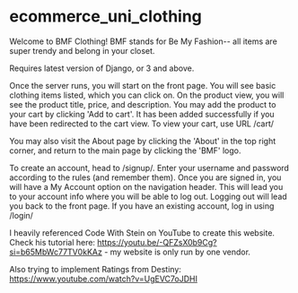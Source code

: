 # ecommerce_uni_clothing
Welcome to BMF Clothing! BMF stands for Be My Fashion-- all items are super trendy and belong in your closet. 

Requires latest version of Django, or 3 and above.

Once the server runs, you will start on the front page. You will see basic clothing items listed, which you can click on. On the product view, you will see the product title, price, and description. You may add 
the product to your cart by clicking 'Add to cart'. It has been added successfully if you have been redirected to the cart view.
    To view your cart, use URL /cart/

You may also visit the About page by clicking the 'About' in the top right corner, and return to the main page by clicking the 'BMF' logo.

To create an account, head to /signup/. Enter your username and password according to the rules (and remember them). Once you are signed in, you will have a My Account option on the navigation header. This will
lead you to your account info where you will be able to log out. Logging out will lead you back to the front page. 
    If you have an existing account, log in using /login/



I heavily referenced Code With Stein on YouTube to create this website. Check his tutorial here: https://youtu.be/-QFZsX0b9Cg?si=b65MbWc77TV0kKAz - my website is only run by one vendor.

Also trying to implement Ratings from Destiny: https://www.youtube.com/watch?v=UgEVC7oJDHI 
